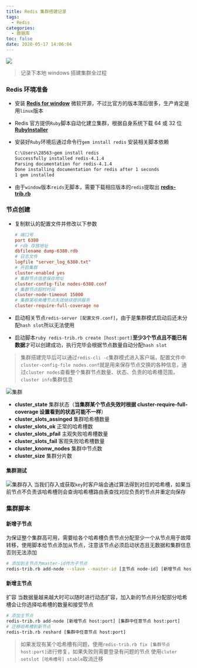 ```yaml
---
title: Redis 集群搭建记录
tags:
  - Redis
categories:
  - 数据库
toc: false
date: 2020-05-17 14:06:04
---
```


![](/images/redis.jpg)
> 记录下本地 windows 搭建集群全过程

### Redis 环境准备
- 安装 [**Redis for window**](https://github.com/MicrosoftArchive/redis/releases) 微软开源，不过比官方的版本落后很多，生产肯定是用`linux`版本
- Redis 官方提供`Ruby`脚本自动化建立集群，根据自身系统下载 64 或 32 位 [**RubyInstaller**](https://rubyinstaller.org/)
- 安装好`Ruby`环境后通过命令行`gem install redis` 安装相关脚本依赖
	``` bash
	C:\Users\28563>gem install redis
	Successfully installed redis-4.1.4
	Parsing documentation for redis-4.1.4
	Done installing documentation for redis after 1 seconds
	1 gem installed
	``` 

- 由于`window`版本`reids`无脚本，需要下载相应版本的`redis`提取出 [**redis-trib.rb**](https://github.com/antirez/redis/releases)

### 节点创建

- 复制默认的配置文件并修改以下参数
	``` conf
	# 端口号
	port 6380
	# rdb 存放地址
	dbfilename dump-6380.rdb
	# 日志文件
	logfile "server_log_6380.txt"
	# 开启集群
	cluster-enabled yes
	# 集群节点信息保存地址
	cluster-config-file nodes-6380.conf
	# 集群节点超时时间
	cluster-node-timeout 15000
	# 集群某哈希槽节点失效继续提供服务
	cluster-require-full-coverage no
	```

- 启动相关节点`redis-server [配置文件.conf]`，由于是集群模式启动后还未分配`hash slot`所以无法使用
- 启动脚本`ruby redis-trib.rb create [host:port]`**至少3个节点且不能已有数据**才可以创建成功，执行完毕会根据节点数量自动分配`hash slot`

> 集群搭建完毕后可以通过`redis-cli -c`集群模式进入客户端，配置文件中`cluster-config-file nodes.conf`就是用来保存节点交换的各种信息，通过`cluster nodes`查看整个集群节点数量、状态、负责的哈希槽范围，`cluster info`集群信息

![集群](/images/2020/05/17/97ae0d90-980b-11ea-8fab-19b1e8901849.png)

- **cluster_state** 集群状态（**当集群某个节点失效时根据 cluster-require-full-coverage 设置看到的状态可能不一样**）
- **cluster_slots_assinged** 集群哈希槽数量
- **cluster_slots_ok** 正常的哈希槽数
- **cluster_slots_pfail** 主观失败哈希槽数量
- **cluster_slots_fail** 客观失败哈希槽数量
- **cluster_knonw_nodes** 集群中节点数
- **cluster_size** 集群分片数

#### 集群测试
![集群存入](/images/2020/05/17/50370000-980d-11ea-879e-43df0e436c7d.png)
当我们存入或获取`key`时客户端会通过算法得到对应的哈希槽，如果当前节点不负责该哈希槽则会查询哈希槽路由表查找对应负责的节点并重定向保存

### 集群脚本

#### 新增子节点
 为保证整个集群高可用，需要给各个哈希槽负责节点分配至少一个从节点用于故障转移，使用脚本给节点添加从节点，注意该节点必须启动状态且无数据和集群信息否则无法添加
``` bash
# 添加到主节点为master-id作为子节点
redis-trib.rb add-node --slave --master-id [主节点 node-id] [新增节点 host:port] [集群中任意节点 host:port]  
```
#### 新增主节点
扩容 当数据量越来越大时可以随时进行动态扩容，加入新的节点并分配部分哈希槽会让你选择哈希槽的数量和接受节点
``` bash
# 添加主节点
redis-trib.rb add-node [新增节点 host:port] [集群中任意节点 host:port]  
# 迁移哈希槽到新节点 
redis-trib.rb reshard [集群中任意节点 host:port]
```
> 如果发现有某个哈希槽有问题，使用`redis-trib.rb fix [集群节点 host:port]`进行修复，如果失败则需要登录有问题的节点
使用`cluter setslot [哈希槽号] stable`取消迁移
